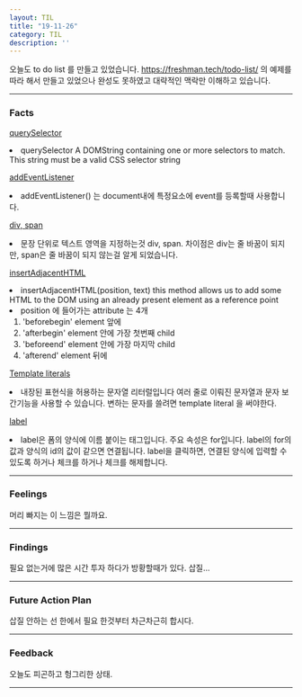 ```yaml
---
layout: TIL
title: "19-11-26"
category: TIL
description: ''
---
```


오늘도 to do list 를 만들고 있었습니다. 
<https://freshman.tech/todo-list/> 의 예제를 따라 해서 만들고 있었으나 완성도 못하였고 대략적인 맥락만 이해하고 있습니다.

----

<h3>Facts</h3>

[querySelector](https://developer.mozilla.org/en-US/docs/Web/API/Document/querySelectorAll)
<li>querySelector A DOMString containing one or more selectors to match. This string must be a valid CSS selector string</li>

[addEventListener](https://developer.mozilla.org/ko/docs/Web/API/EventTarget/addEventListener)
<li>addEventListener() 는 document내에 특정요소에 event를 등록할때 사용합니다.</li>

[div, span](https://lktprogrammer.tistory.com/88)
<li>문장 단위로 텍스트 영역을 지정하는것 div, span. 차이점은 div는 줄 바꿈이 되지만, span은 줄 바꿈이 되지 않는걸 알게 되었습니다.</li>

[insertAdjacentHTML](https://developer.mozilla.org/ko/docs/Web/API/Element/insertAdjacentHTML)
<li>insertAdjacentHTML(position, text) this method allows us to add some HTML to the DOM using an already present element as a reference point</li>
<li>position 에 들어가는 attribute 는 4개   
  <ol><li>'beforebegin'
  element 앞에 </li>
  <li>'afterbegin'
  element 안에 가장 첫번째 child</li>
  <li>'beforeend'
  element 안에 가장 마지막 child</li>
  <li>'afterend'
  element 뒤에</li>
  </ol>
</li>


[Template literals](https://developer.mozilla.org/ko/docs/Web/JavaScript/Reference/Template_literals) 
<li>내장된 표현식을 허용하는 문자열 리터럴입니다
여러 줄로 이뤄진 문자열과 문자 보간기능을 사용할 수 있습니다.
변하는 문자를 쓸려면 template literal 을 써야한다.</li>

[label](https://www.codingfactory.net/11008)
<li>label은 폼의 양식에 이름 붙이는 태그입니다.
주요 속성은 for입니다.
label의 for의 값과 양식의 id의 값이 같으면 연결됩니다.
label을 클릭하면, 연결된 양식에 입력할 수 있도록 하거나 체크를 하거나 체크를 해제합니다.</li>

---

<h3>Feelings</h3> 머리 빠지는 이 느낌은 뭘까요.

----

<h3>Findings</h3> 필요 없는거에 많은 시간 투자 하다가 방황할때가 있다. 삽질...

---

<h3>Future Action Plan</h3> 삽질 안하는 선 한에서 필요 한것부터 차근차근히 합시다.

---

<h3>Feedback</h3> 오늘도 피곤하고 헝그리한 상태.

----
